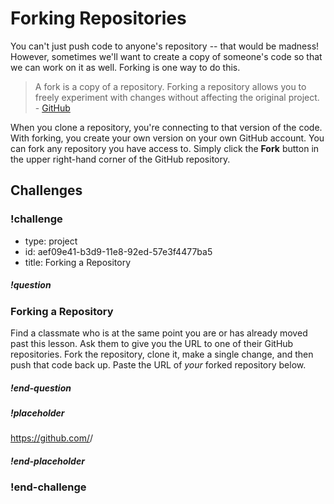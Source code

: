 # Forking Repositories

You can't just push code to anyone's repository -- that would be madness! However, sometimes we'll want to create a copy of someone's code so that we can work on it as well. Forking is one way to do this.

> A fork is a copy of a repository. Forking a repository allows you to freely experiment with changes without affecting the original project. - [GitHub](https://help.github.com/articles/fork-a-repo/)

When you clone a repository, you're connecting to that version of the code. With forking, you create your own version on your own GitHub account. You can fork any repository you have access to. Simply click the **Fork** button in the upper right-hand corner of the GitHub repository.

## Challenges

<!-- Question -->

### !challenge

* type: project
* id: aef09e41-b3d9-11e8-92ed-57e3f4477ba5
* title: Forking a Repository

##### !question

### Forking a Repository

Find a classmate who is at the same point you are or has already moved past this lesson. Ask them to give you the URL to one of their GitHub repositories. Fork the repository, clone it, make a single change, and then push that code back up. Paste the URL of _your_ forked repository below.

##### !end-question

##### !placeholder

https://github.com/<username>/<repository-name>

##### !end-placeholder

### !end-challenge
